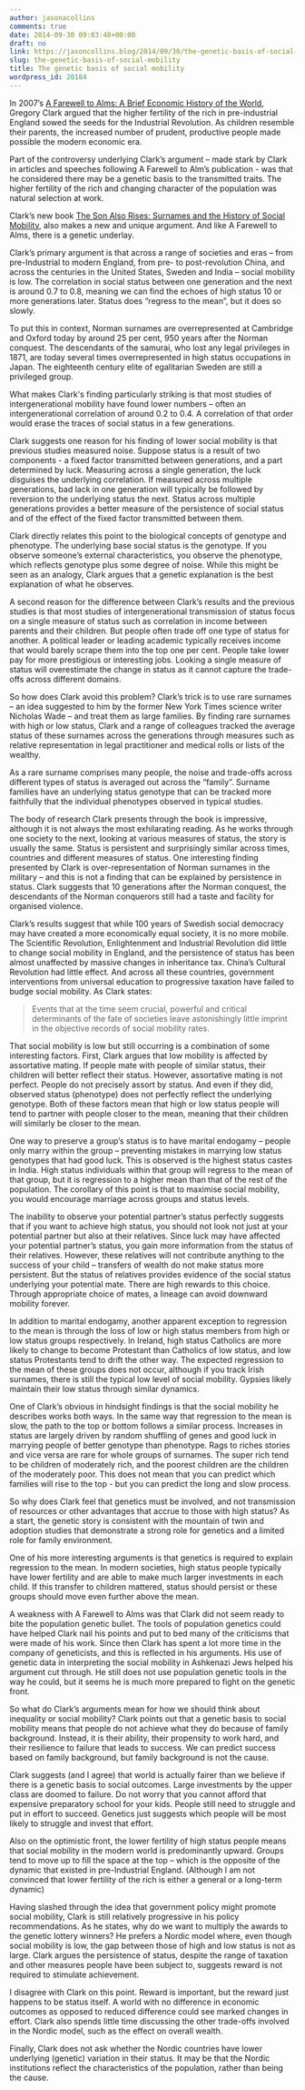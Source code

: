 ```yaml
---
author: jasonacollins
comments: true
date: 2014-09-30 09:03:48+00:00
draft: no
link: https://jasoncollins.blog/2014/09/30/the-genetic-basis-of-social-mobility/
slug: the-genetic-basis-of-social-mobility
title: The genetic basis of social mobility
wordpress_id: 20184
---
```


In 2007’s [A Farewell to Alms: A Brief Economic History of the World](http://www.amazon.com/gp/product/0691141282/ref=as_li_tl?ie=UTF8&camp=1789&creative=390957&creativeASIN=0691141282&linkCode=as2&tag=evolvieconom-20&linkId=L6D4EIBKYMIZCF7G), Gregory Clark argued that the higher fertility of the rich in pre-industrial England sowed the seeds for the Industrial Revolution. As children resemble their parents, the increased number of prudent, productive people made possible the modern economic era.

Part of the controversy underlying Clark’s argument – made stark by Clark in articles and speeches following A Farewell to Alm’s publication - was that he considered there may be a genetic basis to the transmitted traits. The higher fertility of the rich and changing character of the population was natural selection at work.

Clark’s new book [The Son Also Rises: Surnames and the History of Social Mobility](http://www.amazon.com/gp/product/0691162549/ref=as_li_tl?ie=UTF8&camp=1789&creative=390957&creativeASIN=0691162549&linkCode=as2&tag=evolvieconom-20&linkId=4ZEOOE44IS2HN76R), also makes a new and unique argument. And like A Farewell to Alms, there is a genetic underlay.

Clark’s primary argument is that across a range of societies and eras – from pre-Industrial to modern England, from pre- to post-revolution China, and across the centuries in the United States, Sweden and India – social mobility is low. The correlation in social status between one generation and the next is around 0.7 to 0.8, meaning we can find the echoes of high status 10 or more generations later. Status does “regress to the mean”, but it does so slowly.

To put this in context, Norman surnames are overrepresented at Cambridge and Oxford today by around 25 per cent, 950 years after the Norman conquest. The descendants of the samurai, who lost any legal privileges in 1871, are today several times overrepresented in high status occupations in Japan. The eighteenth century elite of egalitarian Sweden are still a privileged group.

What makes Clark's finding particularly striking is that most studies of intergenerational mobility have found lower numbers – often an intergenerational correlation of around 0.2 to 0.4. A correlation of that order would erase the traces of social status in a few generations.

Clark suggests one reason for his finding of lower social mobility is that previous studies measured noise. Suppose status is a result of two components - a fixed factor transmitted between generations, and a part determined by luck. Measuring across a single generation, the luck disguises the underlying correlation. If measured across multiple generations, bad lack in one generation will typically be followed by reversion to the underlying status the next. Status across multiple generations provides a better measure of the persistence of social status and of the effect of the fixed factor transmitted between them.

Clark directly relates this point to the biological concepts of genotype and phenotype. The underlying base social status is the genotype. If you observe someone’s external characteristics, you observe the phenotype, which reflects genotype plus some degree of noise. While this might be seen as an analogy, Clark argues that a genetic explanation is the best explanation of what he observes.

A second reason for the difference between Clark’s results and the previous studies is that most studies of intergenerational transmission of status focus on a single measure of status such as correlation in income between parents and their children. But people often trade off one type of status for another. A political leader or leading academic typically receives income that would barely scrape them into the top one per cent. People take lower pay for more prestigious or interesting jobs. Looking a single measure of status will overestimate the change in status as it cannot capture the trade-offs across different domains.

So how does Clark avoid this problem? Clark’s trick is to use rare surnames – an idea suggested to him by the former New York Times science writer Nicholas Wade – and treat them as large families. By finding rare surnames with high or low status, Clark and a range of colleagues tracked the average status of these surnames across the generations through measures such as relative representation in legal practitioner and medical rolls or lists of the wealthy.

As a rare surname comprises many people, the noise and trade-offs across different types of status is averaged out across the “family”. Surname families have an underlying status genotype that can be tracked more faithfully that the individual phenotypes observed in typical studies.

The body of research Clark presents through the book is impressive, although it is not always the most exhilarating reading. As he works through one society to the next, looking at various measures of status, the story is usually the same. Status is persistent and surprisingly similar across times, countries and different measures of status. One interesting finding presented by Clark is over-representation of Norman surnames in the military – and this is not a finding that can be explained by persistence in status. Clark suggests that 10 generations after the Norman conquest, the descendants of the Norman conquerors still had a taste and facility for organised violence.

Clark’s results suggest that while 100 years of Swedish social democracy may have created a more economically equal society, it is no more mobile. The Scientific Revolution, Enlightenment and Industrial Revolution did little to change social mobility in England, and the persistence of status has been almost unaffected by massive changes in inheritance tax. China’s Cultural Revolution had little effect. And across all these countries, government interventions from universal education to progressive taxation have failed to budge social mobility. As Clark states:



<blockquote>Events that at the time seem crucial, powerful and critical determinants of the fate of societies leave astonishingly little imprint in the objective records of social mobility rates.</blockquote>



That social mobility is low but still occurring is a combination of some interesting factors. First, Clark argues that low mobility is affected by assortative mating. If people mate with people of similar status, their children will better reflect their status. However, assortative mating is not perfect. People do not precisely assort by status. And even if they did, observed status (phenotype) does not perfectly reflect the underlying genotype. Both of these factors mean that high or low status people will tend to partner with people closer to the mean, meaning that their children will similarly be closer to the mean.

One way to preserve a group’s status is to have marital endogamy – people only marry within the group – preventing mistakes in marrying low status genotypes that had good luck. This is observed is the highest status castes in India. High status individuals within that group will regress to the mean of that group, but it is regression to a higher mean than that of the rest of the population. The corollary of this point is that to maximise social mobility, you would encourage marriage across groups and status levels.

The inability to observe your potential partner’s status perfectly suggests that if you want to achieve high status, you should not look not just at your potential partner but also at their relatives. Since luck may have affected your potential partner’s status, you gain more information from the status of their relatives. However, these relatives will not contribute anything to the success of your child – transfers of wealth do not make status more persistent. But the status of relatives provides evidence of the social status underlying your potential mate. There are high rewards to this choice. Through appropriate choice of mates, a lineage can avoid downward mobility forever.

In addition to marital endogamy, another apparent exception to regression to the mean is through the loss of low or high status members from high or low status groups respectively. In Ireland, high status Catholics are more likely to change to become Protestant than Catholics of low status, and low status Protestants tend to drift the other way. The expected regression to the mean of these groups does not occur, although if you track Irish surnames, there is still the typical low level of social mobility. Gypsies likely maintain their low status through similar dynamics.

One of Clark’s obvious in hindsight findings is that the social mobility he describes works both ways. In the same way that regression to the mean is slow, the path to the top or bottom follows a similar process. Increases in status are largely driven by random shuffling of genes and good luck in marrying people of better genotype than phenotype. Rags to riches stories and vice versa are rare for whole groups of surnames. The super rich tend to be children of moderately rich, and the poorest children are the children of the moderately poor. This does not mean that you can predict which families will rise to the top - but you can predict the long and slow process.

So why does Clark feel that genetics must be involved, and not transmission of resources or other advantages that accrue to those with high status? As a start, the genetic story is consistent with the mountain of twin and adoption studies that demonstrate a strong role for genetics and a limited role for family environment.

One of his more interesting arguments is that genetics is required to explain regression to the mean. In modern societies, high status people typically have lower fertility and are able to make much larger investments in each child. If this transfer to children mattered, status should persist or these groups should move even further above the mean.

A weakness with A Farewell to Alms was that Clark did not seem ready to bite the population genetic bullet. The tools of population genetics could have helped Clark nail his points and put to bed many of the criticisms that were made of his work. Since then Clark has spent a lot more time in the company of geneticists, and this is reflected in his arguments. His use of genetic data in interpreting the social mobility in Ashkenazi Jews helped his argument cut through. He still does not use population genetic tools in the way he could, but it seems he is much more prepared to fight on the genetic front.

So what do Clark’s arguments mean for how we should think about inequality or social mobility? Clark points out that a genetic basis to social mobility means that people do not achieve what they do because of family background. Instead, it is their ability, their propensity to work hard, and their resilience to failure that leads to success. We can predict success based on family background, but family background is not the cause.

Clark suggests (and I agree) that world is actually fairer than we believe if there is a genetic basis to social outcomes. Large investments by the upper class are doomed to failure. Do not worry that you cannot afford that expensive preparatory school for your kids. People still need to struggle and put in effort to succeed. Genetics just suggests which people will be most likely to struggle and invest that effort.

Also on the optimistic front, the lower fertility of high status people means that social mobility in the modern world is predominantly upward. Groups tend to move up to fill the space at the top – which is the opposite of the dynamic that existed in pre-Industrial England. (Although I am not convinced that lower fertility of the rich is either a general or a long-term dynamic)

Having slashed through the idea that government policy might promote social mobility, Clark is still relatively progressive in his policy recommendations. As he states, why do we want to multiply the awards to the genetic lottery winners? He prefers a Nordic model where, even though social mobility is low, the gap between those of high and low status is not as large. Clark argues the persistence of status, despite the range of taxation and other measures people have been subject to, suggests reward is not required to stimulate achievement.

I disagree with Clark on this point. Reward is important, but the reward just happens to be status itself. A world with no difference in economic outcomes as opposed to reduced difference could see marked changes in effort. Clark also spends little time discussing the other trade-offs involved in the Nordic model, such as the effect on overall wealth.

Finally, Clark does not ask whether the Nordic countries have lower underlying (genetic) variation in their status. It may be that the Nordic institutions reflect the characteristics of the population, rather than being the cause.
